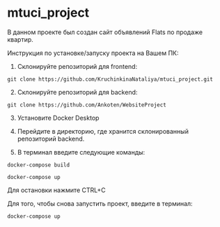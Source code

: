 # mtuci_project

В данном проекте был создан сайт объявлений Flats по продаже квартир.

Инструкция по установке/запуску проекта на Вашем ПК:

1. Склонируйте репозиторий для frontend:

````git clone https://github.com/KruchinkinaNataliya/mtuci_project.git````

2. Склонируйте репозиторий для backend:

````git clone https://github.com/Ankoten/WebsiteProject````

3. Установите Docker Desktop

4. Перейдите в директорию, где хранится склонированный репозиторий backend.

5. В терминал введите следующие команды:

````docker-compose build````

````docker-compose up````

Для остановки нажмите CTRL+C

Для того, чтобы снова запустить проект, введите в терминал:

````docker-compose up````